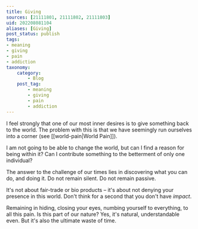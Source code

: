 ```yaml
---
title: Giving
sources: [21111801, 21111802, 21111803]
uid: 202208081104
aliases: [Giving]
post_status: publish
tags: 
- meaning
- giving
- pain
- addiction 
taxonomy:
    category:
        - Blog
    post_tag:
	    - meaning
	    - giving
	    - pain
	    - addiction 
---
```


I feel strongly that one of our most inner desires is to give something back to the world. The problem with this is that we have seemingly run ourselves into a corner (see [[world-pain|World Pain]]).

I am not going to be able to change the world, but can I find a reason for being within it? Can I contribute something to the betterment of only one individual?

The answer to the challenge of our times lies in discovering what you can do, and doing it. Do not remain silent. Do not remain passive.

It's not about fair-trade or bio products – it's about not denying your presence in this world. Don't think for a second that you don't have *impact*.

Remaining in hiding, closing your eyes, numbing yourself to everything, to all this pain. Is this part of our nature? Yes, it's natural, understandable even. But it's also the ultimate waste of time.
